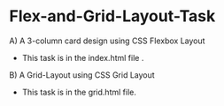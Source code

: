 # Flex-and-Grid-Layout-Task
A) A 3-column card design using CSS Flexbox  Layout
- This task is in the index.html file .

B) A Grid-Layout using CSS Grid Layout  

- This task is in the grid.html file.

